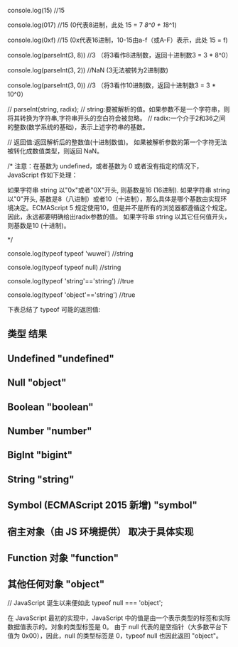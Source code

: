 console.log(15)    //15

console.log(017)    //15   (0代表8进制，此处 15 = 7 *8^0 + 1*8^1)

console.log(0xf)    //15    (0x代表16进制，10-15由a-f（或A-F）表示，此处 15 = f)

console.log(parseInt(3, 8))     //3   （将3看作8进制数，返回十进制数3 = 3 * 8^0）

console.log(parseInt(3, 2))       //NaN   (3无法被转为2进制数)

console.log(parseInt(3, 0))       //3   （将3看作10进制数，返回十进制数3 = 3 * 10^0）


//  parseInt(string, radix);
//  string:要被解析的值。如果参数不是一个字符串，则将其转换为字符串,字符串开头的空白符会被忽略。
//  radix:一个介于2和36之间的整数(数学系统的基础)，表示上述字符串的基数。

//  返回值:返回解析后的整数值(十进制数值)。 如果被解析参数的第一个字符无法被转化成数值类型，则返回 NaN。


/*
注意：在基数为 undefined，或者基数为 0 或者没有指定的情况下，JavaScript 作如下处理：

如果字符串 string 以"0x"或者"0X"开头, 则基数是16 (16进制).
如果字符串 string 以"0"开头, 基数是8（八进制）或者10（十进制），那么具体是哪个基数由实现环境决定。ECMAScript 5 规定使用10，但是并不是所有的浏览器都遵循这个规定。因此，永远都要明确给出radix参数的值。
如果字符串 string 以其它任何值开头，则基数是10 (十进制)。

*/

console.log(typeof typeof 'wuwei')    //string

console.log(typeof typeof null)     //string

console.log(typeof 'string'=='string')   //true

console.log(typeof 'object'=='string')     //true


下表总结了 typeof 可能的返回值:

类型                                      结果
------------------------------------------------------------------------
Undefined                             "undefined"
------------------------------------------------------------------------
Null	                                "object"
------------------------------------------------------------------------
Boolean	                              "boolean"
------------------------------------------------------------------------
Number                                "number"
------------------------------------------------------------------------
BigInt	                              "bigint"
------------------------------------------------------------------------
String	                              "string"
------------------------------------------------------------------------
Symbol (ECMAScript 2015 新增)	        "symbol"
------------------------------------------------------------------------
宿主对象（由 JS 环境提供）	              取决于具体实现
------------------------------------------------------------------------
Function 对象                       	"function"
------------------------------------------------------------------------
其他任何对象	                         "object"
------------------------------------------------------------------------

// JavaScript 诞生以来便如此
typeof null === 'object';

在 JavaScript 最初的实现中，JavaScript 中的值是由一个表示类型的标签和实际数据值表示的。对象的类型标签是 0。
由于 null 代表的是空指针（大多数平台下值为 0x00），因此，null 的类型标签是 0，typeof null 也因此返回 "object"。



